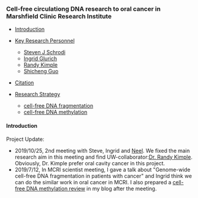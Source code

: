 <!-- markdown-toc start - Don't edit this section. Run M-x markdown-toc-refresh-toc -->
### Cell-free circulationg DNA research to oral cancer in Marshfield Clinic Research Institute
- [Introduction](#introduction)
- [Key Research Personnel](#introduction)
  - [Steven J Schrodi](https://scholar.google.com/citations?user=WM-TwVQAAAAJ&hl=en)
  - [Ingrid Glurich](https://www.marshfieldresearch.org/profiles/5891)
  - [Randy Kimple](https://www.humonc.wisc.edu/team_member/randall-kimple/)
  - [Shicheng Guo](https://scholar.google.com/citations?user=BixB4TsAAAAJ&hl=en&oi=ao)

- [Citation](#citation)
- [Research Strategy](#quick-tutorial)
  - [cell-free DNA fragmentation](#single-variant-tests)
  - [cell-free DNA methylation](#groupwise-tests)
 #### Introduction



Project Update:

* 2019/10/25, 2nd meeting with Steve, Ingrid and [Neel](https://www.marshfieldresearch.org/iosh/dr-neel-shimpi-has-accepted-the-associate-research-scientist-position-at-the-center-for-oral-and-systemic-health). We fixed the main research aim in this meeting and find UW-collaborator:[Dr. Randy Kimple](https://www.humonc.wisc.edu/team_member/randall-kimple/). Obviously, Dr. Kimple prefer oral cavity cancer in this project. 
* 2019/7/12, In MCRI scientist meeting, I gave a talk about "Genome-wide cell-free DNA fragmentation in patients with cancer" and Ingrid think we can do the similar work in oral cancer in MCRI. I also prepared a [cell-free DNA methylation review](https://shicheng-guo.github.io/flexdashboard/2019/08/19/cfDNA_fragmentation) in my blog after the meeting. 
